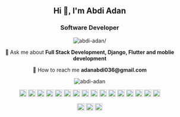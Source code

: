 <h2 align="center">Hi 👋, I'm Abdi Adan</h2>
<h3 align="center">Software Developer</h3>
<p align="center"> <img src=https://komarev.com/ghpvc/?username=abdi-adan alt=abdi-adan/> </p>

<p align="center">💬 Ask me about <strong>Full Stack Development, Django, Flutter and moblie development</strong></p>

<p align="center">🦾 How to reach me <strong>adanabdi036@gmail.com</strong></p>

<p align="center"> <img src=https://github-readme-stats.vercel.app/api?username=abdi-adan&show_icons=true alt=abdi-adan /> </p>

<p align="center"><img src=https://konpa.github.io/devicon/devicon.git/icons/react/react-original-wordmark.svg alt=react width="20" height="20"/> <img src=https://konpa.github.io/devicon/devicon.git/icons/amazonwebservices/amazonwebservices-original-wordmark.svg alt=amazonwebservices width="20" height="20"/> <img src=https://konpa.github.io/devicon/devicon.git/icons/android/android-original-wordmark.svg alt=android width="20" height="20"/> <img src=https://konpa.github.io/devicon/devicon.git/icons/bootstrap/bootstrap-plain.svg alt=bootstrap width="20" height="20"/> <img src=https://konpa.github.io/devicon/devicon.git/icons/css3/css3-original-wordmark.svg alt=css3 width="20" height="20"/> <img src=https://konpa.github.io/devicon/devicon.git/icons/csharp/csharp-original.svg alt=csharp width="20" height="20"/> <img src=https://konpa.github.io/devicon/devicon.git/icons/django/django-original.svg alt=django width="20" height="20"/> <img src=https://konpa.github.io/devicon/devicon.git/icons/docker/docker-original-wordmark.svg alt=docker width="20" height="20"/> <img src=https://konpa.github.io/devicon/devicon.git/icons/go/go-original.svg alt=go width="20" height="20"/> <img src=https://konpa.github.io/devicon/devicon.git/icons/html5/html5-original-wordmark.svg alt=html5 width="20" height="20"/> <img src=https://konpa.github.io/devicon/devicon.git/icons/javascript/javascript-original.svg alt=javascript width="20" height="20"/> <img src=https://konpa.github.io/devicon/devicon.git/icons/mysql/mysql-original-wordmark.svg alt=mysql width="20" height="20"/> <img src=https://konpa.github.io/devicon/devicon.git/icons/postgresql/postgresql-original-wordmark.svg alt=postgresql width="20" height="20"/> <img src=https://konpa.github.io/devicon/devicon.git/icons/sass/sass-original.svg alt=sass width="20" height="20"/> <img src=https://konpa.github.io/devicon/devicon.git/icons/python/python-original-wordmark.svg alt=python width="20" height="20"/> <img src=https://konpa.github.io/devicon/devicon.git/icons/nginx/nginx-original.svg alt=nginx width="20" height="20"/></p>


<p align="center">
<a href=https://dev.to/@abdiadan target="blank"><img align="center" src=https://cdn.jsdelivr.net/npm/simple-icons@3.0.1/icons/dev-dot-to.svg alt="@abdiadan" height="20" width="20" /></a>
<a href=https://twitter.com/@abdiada86149808 target="blank"><img align="center" src=https://cdn.jsdelivr.net/npm/simple-icons@3.0.1/icons/twitter.svg alt="@abdiada86149808" height="20" width="20" /></a>
<a href=https://linkedin.com/in/abdi-adan-764564176 target="blank"><img align="center" src=https://cdn.jsdelivr.net/npm/simple-icons@3.0.1/icons/linkedin.svg alt="abdi-adan-764564176" height="20" width="20" /></a>
</p>

